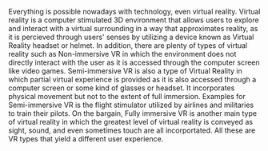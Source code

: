Everything is possible nowadays with technology, even virtual reality. Virtual reality is a computer stimulated 3D environment that allows users to explore and interact with a virtual surrounding in a way that approximates reality, as it is percieved through users' senses by utilizing a device known as Virtual Reality headset or helmet. In addition, there are plenty of types of virtual reality such as Non-immersive VR in which the environment does not directly interact with the user as it is accessed through the computer screen like video games. Semi-immersive VR is also a type of Virtual Reality in which partial virtual experience is provided as it is also accessed through a computer screen or some kind of glasses or headset. It incorporates physical movement but not to the extent of full immersion. Examples for Semi-immersive VR is the flight stimulator utilized by airlines and militaries to train their pilots. On the bargain, Fully immersive VR is another main type of virtual reality in which the greatest level of virtual reality is conveyed as sight, sound, and even sometimes touch are all incorportated. All these are VR types that yield a different user experience.